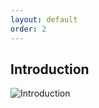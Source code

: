 ```yaml
---
layout: default
order: 2
---
```


## Introduction

![Introduction]({{site.baseurl}}/introduction/images/image.jpg)